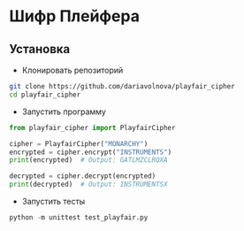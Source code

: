 # Шифр Плейфера 

## Установка
- Клонировать репозиторий
```bash
git clone https://github.com/dariavolnova/playfair_cipher
cd playfair_cipher
```
- Запустить программу
``` python
from playfair_cipher import PlayfairCipher

cipher = PlayfairCipher("MONARCHY")
encrypted = cipher.encrypt("INSTRUMENTS")
print(encrypted)  # Output: GATLMZCLRQXA

decrypted = cipher.decrypt(encrypted)
print(decrypted)  # Output: INSTRUMENTSX
```
- Запустить тесты
``` python
python -m unittest test_playfair.py
```

